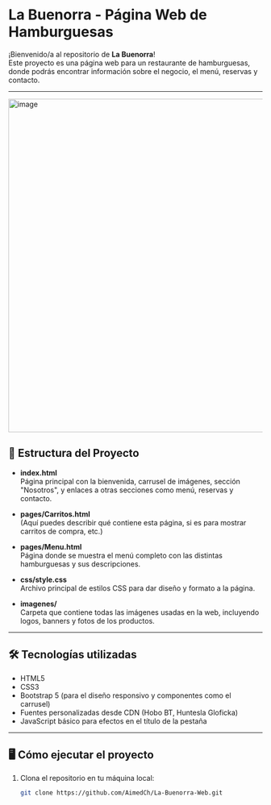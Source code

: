 # La Buenorra - Página Web de Hamburguesas

¡Bienvenido/a al repositorio de **La Buenorra**!  
Este proyecto es una página web para un restaurante de hamburguesas, donde podrás encontrar información sobre el negocio, el menú, reservas y contacto.

---
<img width="662" alt="image" src="https://github.com/user-attachments/assets/019642e0-9821-4acc-844e-66cb5a2d3196" />


## 📁 Estructura del Proyecto

- **index.html**  
  Página principal con la bienvenida, carrusel de imágenes, sección "Nosotros", y enlaces a otras secciones como menú, reservas y contacto.

- **pages/Carritos.html**  
  (Aquí puedes describir qué contiene esta página, si es para mostrar carritos de compra, etc.)

- **pages/Menu.html**  
  Página donde se muestra el menú completo con las distintas hamburguesas y sus descripciones.

- **css/style.css**  
  Archivo principal de estilos CSS para dar diseño y formato a la página.

- **imagenes/**  
  Carpeta que contiene todas las imágenes usadas en la web, incluyendo logos, banners y fotos de los productos.

---

## 🛠 Tecnologías utilizadas

- HTML5
- CSS3
- Bootstrap 5 (para el diseño responsivo y componentes como el carrusel)
- Fuentes personalizadas desde CDN (Hobo BT, Huntesla Gloficka)
- JavaScript básico para efectos en el título de la pestaña

---

## 🖥️ Cómo ejecutar el proyecto

1. Clona el repositorio en tu máquina local:
   ```bash
   git clone https://github.com/AimedCh/La-Buenorra-Web.git
